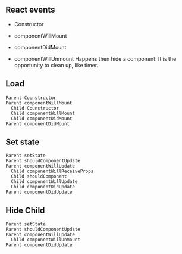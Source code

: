 ## React events
- Constructor

- componentWillMount

- componentDidMount

- componentWillUnmount
Happens then hide a component.
It is the opportunity to clean up, like timer. 


## Load
```
Parent Counstructor
Parent componentWillMount
  Child Counstructor
  Child componentWillMount
  Child componentDidMount
Parent componentDidMount
```


## Set state
```
Parent setState
Parent shouldComponentUpdste
Parent componentWillUpdate
  Child componentWillReceiveProps
  Child shouldComponent
  Child componentWillUpdate
  Child componentDidUpdate
Parent componentDidUpdate
```

## Hide Child
```
Parent setState
Parent shouldComponentUpdste
Parent componentWillUpdate
  Child componentWillUnmount
Parent componentDidUpdate
```